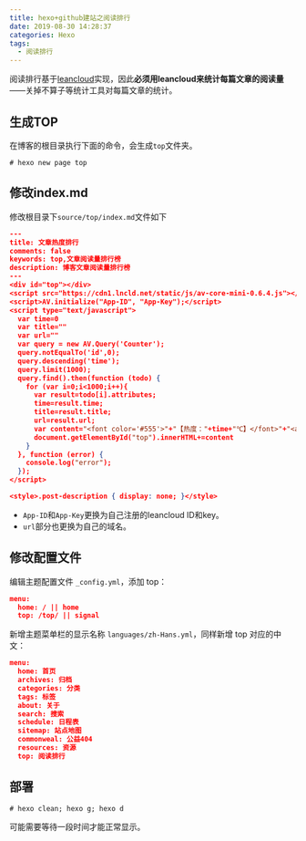 ```yaml
---
title: hexo+github建站之阅读排行
date: 2019-08-30 14:28:37
categories: Hexo
tags:
  - 阅读排行
---
```


阅读排行基于[leancloud](https://leancloud.cn/)实现，因此**必须用leancloud来统计每篇文章的阅读量**——关掉不算子等统计工具对每篇文章的统计。
<!--more-->
## 生成TOP

在博客的根目录执行下面的命令，会生成`top`文件夹。

```shell
# hexo new page top
```

## 修改index.md

修改根目录下`source/top/index.md`文件如下

```json
---
title: 文章热度排行
comments: false
keywords: top,文章阅读量排行榜
description: 博客文章阅读量排行榜
---
<div id="top"></div>
<script src="https://cdn1.lncld.net/static/js/av-core-mini-0.6.4.js"></script>
<script>AV.initialize("App-ID", "App-Key");</script>
<script type="text/javascript">
  var time=0
  var title=""
  var url=""
  var query = new AV.Query('Counter');
  query.notEqualTo('id',0);
  query.descending('time');
  query.limit(1000);
  query.find().then(function (todo) {
    for (var i=0;i<1000;i++){
      var result=todo[i].attributes;
      time=result.time;
      title=result.title;
      url=result.url;
      var content="<font color='#555'>"+"【热度："+time+"℃】</font>"+"<a href='"+"https://chengqian90.com"+url+"'>"+title+"</a>"+"<br />";
      document.getElementById("top").innerHTML+=content
    }
  }, function (error) {
    console.log("error");
  });
</script>

<style>.post-description { display: none; }</style>
```

- `App-ID`和`App-Key`更换为自己注册的leancloud ID和key。
- `url`部分也更换为自己的域名。

## 修改配置文件

编辑主题配置文件 `_config.yml`，添加 top：

```json
menu:
  home: / || home
  top: /top/ || signal
```

新增主题菜单栏的显示名称 `languages/zh-Hans.yml`，同样新增 top 对应的中文：

```json
menu:
  home: 首页
  archives: 归档
  categories: 分类
  tags: 标签
  about: 关于
  search: 搜索
  schedule: 日程表
  sitemap: 站点地图
  commonweal: 公益404
  resources: 资源
  top: 阅读排行
```



## 部署

```shell
# hexo clean; hexo g; hexo d
```

可能需要等待一段时间才能正常显示。